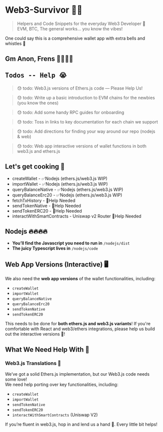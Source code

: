 # Web3-Survivor 🦸💥

> Helpers and Code Snippets for the everyday Web3 Developer 💪  
> EVM, BTC, The general works... you know the vibes!

One could say this is a comprehensive wallet app with extra bells and whistles 🎉

## Gm Anon, Frens 🦸🦸🦸🦸

## <pre>Todos -- Help 😭</pre>

> 😓 todo: Web3.js versions of Ethers.js code — Please Help Us!

> 😓 todo: Write up a basic introduction to EVM chains for the newbies (you know the ones)

> 😓 todo: Add some handy RPC guides for onboarding

> 😓 todo: Toss in links to key documentation for each chain we support

> 😓 todo: Add directions for finding your way around our repo (nodejs & web)

> 😓 todo: Web app interactive versions of wallet functions in both web3.js and ethers.js

## Let's get cooking 🍳

- createWallet - ✅Nodejs (ethers.js/web3.js WIP)
- importWallet - ✅Nodejs (ethers.js/web3.js WIP)
- queryBalanceNative - ✅Nodejs (ethers.js/web3.js WIP)
- queryBalanceErc20 - ✅Nodejs (ethers.js/web3.js WIP)
- fetchTxHistory - 🚧Help Needed
- sendTokenNative - 🚧Help Needed
- sendTokenERC20 - 🚧Help Needed
- interactWithSmartContracts - Uniswap v2 Router 🚧Help Needed

## Nodejs 🔥🔥🔥🔥

- **You’ll find the Javascript you need to run in** `/nodejs/dist`
- **The juicy Typescript lives in** `/nodejs/code`

## Web App Versions (Interactive) 🖥️

We also need the **web app versions** of the wallet functionalities, including:

- `createWallet`
- `importWallet`
- `queryBalanceNative`
- `queryBalanceErc20`
- `sendTokenNative`
- `sendTokenERC20`

This needs to be done for **both ethers.js and web3.js variants**! If you're comfortable with React and web3/ethers integrations, please help us build out the interactive versions 🚀!

## What We Need Help With 👀

### Web3.js Translations 📜

We’ve got a solid Ethers.js implementation, but our Web3.js code needs some love!  
We need help porting over key functionalities, including:

- `createWallet`
- `importWallet`
- `sendTokenNative`
- `sendTokenERC20`
- `interactWithSmartContracts` (Uniswap V2)

If you’re fluent in web3.js, hop in and lend us a hand 🤝. Every little bit helps!
